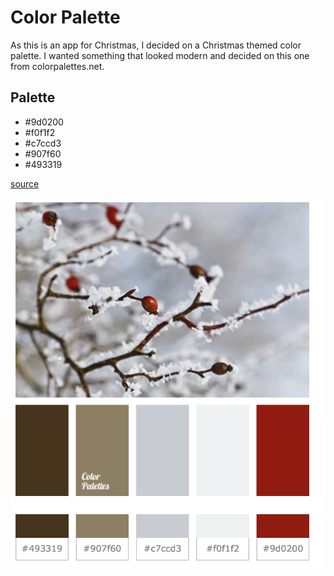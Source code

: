 # Color Palette
As this is an app for Christmas, I decided on a Christmas themed color palette. I wanted something that looked modern and decided on this one from colorpalettes.net.

## Palette
- #9d0200
- #f0f1f2
- #c7ccd3
- #907f60
- #493319

[source](https://colorpalettes.net/color-palette-2489/)

![palette screenshot](image.png)

